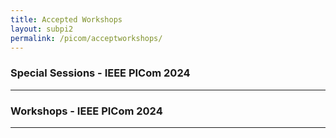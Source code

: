 ```yaml
---
title: Accepted Workshops 
layout: subpi2
permalink: /picom/acceptworkshops/
---
```


<h3>Special Sessions - IEEE PICom 2024</h3>
<hr/>

<!-- <ol>
<li>The Industrial Operator 4.0: Human-Technology Integration and Collaboration</li>
</ol> -->

<h3>Workshops - IEEE PICom 2024</h3>
<hr/>

<!-- <ol>
<li><a href="/2022/assets/files/ws-ss/cst/AmI2022_CFP.pdf" target=_new>The 1st International Workshop on Cybersecurity Issues of IoT in Ambient Intelligence environment (AmI 2022)</a></li>
<li><a href="/2022/assets/files/ws-ss/picom/DT4BP2022_CFP.pdf" target=_new>Workshop on Digital Twins for Business Processes (DT4BP)</a></li>
</ol> -->